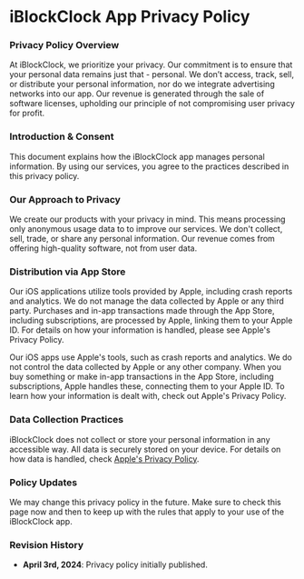 # iBlockClock App Privacy Policy

### Privacy Policy Overview

At iBlockClock, we prioritize your privacy. Our commitment is to ensure that your personal data remains just that - personal. We don’t access, track, sell, or distribute your personal information, nor do we integrate advertising networks into our app. Our revenue is generated through the sale of software licenses, upholding our principle of not compromising user privacy for profit.

### Introduction & Consent

This document explains how the iBlockClock app manages personal information. By using our services, you agree to the practices described in this privacy policy.

### Our Approach to Privacy

We create our products with your privacy in mind. This means processing only anonymous usage data to to improve our services. We don't collect, sell, trade, or share any personal information. Our revenue comes from offering high-quality software, not from user data.

### Distribution via App Store

Our iOS applications utilize tools provided by Apple, including crash reports and analytics. We do not manage the data collected by Apple or any third party. Purchases and in-app transactions made through the App Store, including subscriptions, are processed by Apple, linking them to your Apple ID. For details on how your information is handled, please see Apple's Privacy Policy.

Our iOS apps use Apple's tools, such as crash reports and analytics. We do not control the data collected by Apple or any other company. When you buy something or make in-app transactions in the App Store, including subscriptions, Apple handles these, connecting them to your Apple ID. To learn how your information is dealt with, check out Apple's Privacy Policy.

### Data Collection Practices
iBlockClock does not collect or store your personal information in any accessible way. All data is securely stored on your device. For details on how data is handled, check [Apple's Privacy Policy](https://www.apple.com/legal/privacy/en-ww/).

### Policy Updates

We may change this privacy policy in the future. Make sure to check this page now and then to keep up with the rules that apply to your use of the iBlockClock app.


### Revision History

- **April 3rd, 2024**: Privacy policy initially published.
